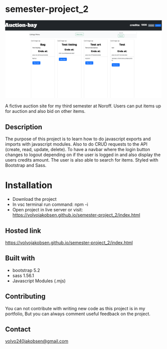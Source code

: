 # semester-project_2

![image](https://github.com/volvojakobsen/portfolio/blob/main/images/semester-p-2.png)

A fictive auction site for my third semester at Noroff. Users can put items up for auction and also bid on other items.

## Description

The purpose of this project is to learn how to do javascript exports and imports with javascript modules.
Also to do CRUD requests to the API (create, read, update, delete).
To have a navbar where the login button changes to logout depending on if the user is logged in and also display the users credits amount.
The user is also able to search for items.
Styled with Bootstrap and Sass.

# Installation

- Download the project
- In vsc terminal run command: npm -i
- Open project in live server or visit: https://volvojakobsen.github.io/semester-project_2/index.html

## Hosted link

https://volvojakobsen.github.io/semester-project_2/index.html

## Built with

- bootstrap 5.2
- sass 1.56.1
- Javascript Modules (.mjs)

## Contributing

You can not contribute with writing new code as this project is in my portfolio, But you can always comment useful feedback on the project.

## Contact

volvo240jakobsen@gmail.com
